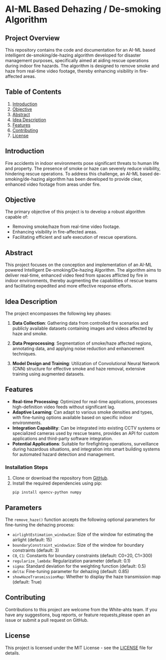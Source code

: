 # AI-ML Based Dehazing / De-smoking Algorithm

## Project Overview

This repository contains the code and documentation for an AI-ML based intelligent de-smoking/de-hazing algorithm developed for disaster management purposes, specifically aimed at aiding rescue operations during indoor fire hazards. The algorithm is designed to remove smoke and haze from real-time video footage, thereby enhancing visibility in fire-affected areas.

## Table of Contents

1. [Introduction](#introduction)
2. [Objective](#objective)
3. [Abstract](#abstract)
4. [Idea Description](#idea-description)
5. [Features](#features)
8. [Contributing](#contributing)
9. [License](#license)

## Introduction

Fire accidents in indoor environments pose significant threats to human life and property. The presence of smoke or haze can severely reduce visibility, hindering rescue operations. To address this challenge, an AI-ML based de-smoking/de-hazing algorithm has been developed to provide clear, enhanced video footage from areas under fire.

## Objective

The primary objective of this project is to develop a robust algorithm capable of:

- Removing smoke/haze from real-time video footage.
- Enhancing visibility in fire-affected areas.
- Facilitating efficient and safe execution of rescue operations.

## Abstract

This project focuses on the conception and implementation of an AI-ML powered Intelligent De-smoking/De-hazing Algorithm. The algorithm aims to deliver real-time, enhanced video feed from spaces afflicted by fire in indoor environments, thereby augmenting the capabilities of rescue teams and facilitating expedited and more effective response efforts.

## Idea Description

The project encompasses the following key phases:

1. **Data Collection**: Gathering data from controlled fire scenarios and publicly available datasets containing images and videos affected by haze and smoke.

2. **Data Preprocessing**: Segmentation of smoke/haze affected regions, annotating data, and applying noise reduction and enhancement techniques.

3. **Model Design and Training**: Utilization of Convolutional Neural Network (CNN) structure for effective smoke and haze removal, extensive training using augmented datasets.

## Features

- **Real-time Processing**: Optimized for real-time applications, processes high-definition video feeds without significant lag.
- **Adaptive Learning**: Can adapt to various smoke densities and types, with fine-tuning options available based on specific indoor environments.
- **Integration Capability**: Can be integrated into existing CCTV systems or specialized cameras used by rescue teams, provides an API for custom applications and third-party software integration.
- **Potential Applications**: Suitable for firefighting operations, surveillance during hazardous situations, and integration into smart building systems for automated hazard detection and management.

### Installation Steps
1. Clone or download the repository from [GitHub](https://github.com/whitehats/image-dehazing-toolkit).
2. Install the required dependencies using pip:
    ```
    pip install opencv-python numpy
    ```

## Parameters
The `remove_haze()` function accepts the following optional parameters for fine-tuning the dehazing process:
- `airlightEstimation_windowSze`: Size of the window for estimating the airlight (default: 15)
- `boundaryConstraint_windowSze`: Size of the window for boundary constraints (default: 3)
- `C0`, `C1`: Constants for boundary constraints (default: C0=20, C1=300)
- `regularize_lambda`: Regularization parameter (default: 0.1)
- `sigma`: Standard deviation for the weighting function (default: 0.5)
- `delta`: Fine-tuning parameter for dehazing (default: 0.85)
- `showHazeTransmissionMap`: Whether to display the haze transmission map (default: True)

## Contributing

Contributions to this project are welcome from the White-ahts team. If you have any suggestions, bug reports, or feature requests,please open an issue or submit a pull request on GitHub.

## License
This project is licensed under the MIT License - see the [LICENSE](LICENSE) file for details.
